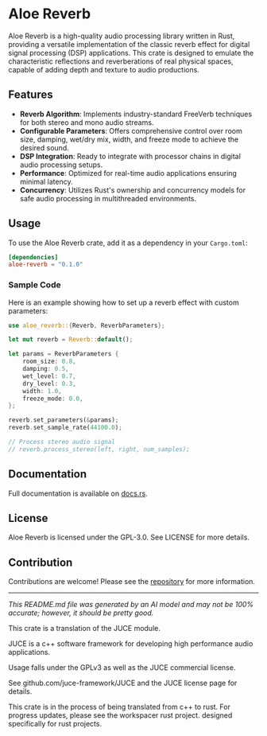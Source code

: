 # Aloe Reverb

Aloe Reverb is a high-quality audio processing library written in Rust, providing a versatile implementation of the classic reverb effect for digital signal processing (DSP) applications. This crate is designed to emulate the characteristic reflections and reverberations of real physical spaces, capable of adding depth and texture to audio productions.

## Features

- **Reverb Algorithm**: Implements industry-standard FreeVerb techniques for both stereo and mono audio streams.
- **Configurable Parameters**: Offers comprehensive control over room size, damping, wet/dry mix, width, and freeze mode to achieve the desired sound.
- **DSP Integration**: Ready to integrate with processor chains in digital audio processing setups.
- **Performance**: Optimized for real-time audio applications ensuring minimal latency.
- **Concurrency**: Utilizes Rust's ownership and concurrency models for safe audio processing in multithreaded environments.

## Usage

To use the Aloe Reverb crate, add it as a dependency in your `Cargo.toml`:

```toml
[dependencies]
aloe-reverb = "0.1.0"
```

### Sample Code

Here is an example showing how to set up a reverb effect with custom parameters:

```rust
use aloe_reverb::{Reverb, ReverbParameters};

let mut reverb = Reverb::default();

let params = ReverbParameters {
    room_size: 0.8,
    damping: 0.5,
    wet_level: 0.7,
    dry_level: 0.3,
    width: 1.0,
    freeze_mode: 0.0,
};

reverb.set_parameters(&params);
reverb.set_sample_rate(44100.0);

// Process stereo audio signal
// reverb.process_stereo(left, right, num_samples);
```

## Documentation

Full documentation is available on [docs.rs](https://docs.rs/aloe-reverb).

## License

Aloe Reverb is licensed under the GPL-3.0. See LICENSE for more details.

## Contribution

Contributions are welcome! Please see the [repository](https://github.com/klebs6/aloe-rs) for more information.

---

*This README.md file was generated by an AI model and may not be 100% accurate; however, it should be pretty good.*


This crate is a translation of the JUCE module.

JUCE is a c++ software framework for developing high performance audio applications.

Usage falls under the GPLv3 as well as the JUCE commercial license.

See github.com/juce-framework/JUCE and the JUCE license page for details.

This crate is in the process of being translated from c++ to rust. For progress updates, please see the workspacer rust project. designed specifically for rust projects.

